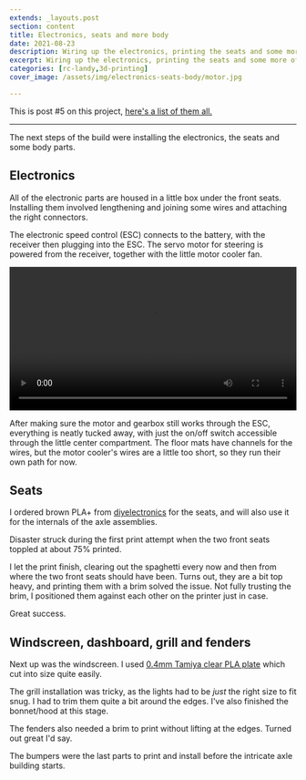 ```yaml
---
extends: _layouts.post
section: content
title: Electronics, seats and more body
date: 2021-08-23
description: Wiring up the electronics, printing the seats and some more of the body
excerpt: Wiring up the electronics, printing the seats and some more of the body
categories: [rc-landy,3d-printing]
cover_image: /assets/img/electronics-seats-body/motor.jpg

---
```


This is post #5 on this project, [here's a list of them all.](/blog/landy-posts)

---

The next steps of the build were installing the electronics, the seats and some body parts.

## Electronics

All of the electronic parts are housed in a little box under the front seats. Installing them involved lengthening and joining some wires and attaching the right connectors.

<x-image src="/assets/img/electronics-seats-body/electronics.jpg" title="Everything wired up, ready to test" />

The electronic speed control (ESC) connects to the battery, with the receiver then plugging into the ESC. The servo motor for steering is powered from the receiver, together with the little motor cooler fan.

<div class="max-w-2xl mx-auto">
    <video controls width="100%">
        <source src="/assets/img/electronics-seats-body/video.mp4"
                type="video/mp4">
        Sorry, your browser doesn't support embedded videos.
    </video>
</div>

After making sure the motor and gearbox still works through the ESC, everything is neatly tucked away, with just the on/off switch accessible through the little center compartment. The floor mats have channels for the wires, but the motor cooler's wires are a little too short, so they run their own path for now.

<x-image src="/assets/img/electronics-seats-body/neat.jpg" title="Neat" />

## Seats

I ordered brown PLA+ from [diyelectronics](https://www.diyelectronics.co.za/store/pla/1916-esun-pla-filament-175mm-light-brown.html) for the seats, and will also use it for the internals of the axle assemblies.

Disaster struck during the first print attempt when the two front seats toppled at about 75% printed.

<x-image src="/assets/img/electronics-seats-body/mess.jpg" title="Making spaghetti" />

I let the print finish, clearing out the spaghetti every now and then from where the two front seats should have been. Turns out, they are a bit top heavy, and printing them with a brim solved the issue. Not fully trusting the brim, I positioned them against each other on the printer just in case.

<x-image src="/assets/img/electronics-seats-body/brim-buddies.jpg" title="Brim buddies" />

Great success.

<x-image src="/assets/img/electronics-seats-body/seats-in.jpg" title="Seats installed" />

## Windscreen, dashboard, grill and fenders

Next up was the windscreen. I used [0.4mm Tamiya clear PLA plate](https://jixhobbies.co.za/products/tam70127) which cut into size quite easily.

<x-image src="/assets/img/electronics-seats-body/windscreen.jpg" title="Windscreen installed" />
<p></p>
<x-image src="/assets/img/electronics-seats-body/windscreen-dash.jpg" title="From this angle" />

The grill installation was tricky, as the lights had to be *just* the right size to fit snug. I had to trim them quite a bit around the edges. I've also finished the bonnet/hood at this stage.

<x-image src="/assets/img/electronics-seats-body/lights-and-grill.jpg" title="Lights and grill ready to go" />

The fenders also needed a brim to print without lifting at the edges. Turned out great I'd say.

<x-image src="/assets/img/electronics-seats-body/fenders.jpg" title="Fenders installed" />

The bumpers were the last parts to print and install before the intricate axle building starts.

<!-- Bumper foto hier -->